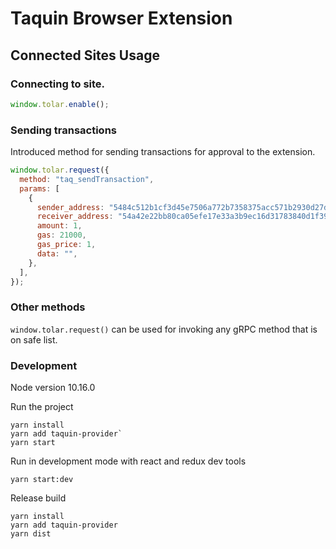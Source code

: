 # Taquin Browser Extension

## Connected Sites Usage

### Connecting to site.

```javascript
window.tolar.enable();
```

### Sending transactions

Introduced method for sending transactions for approval to the extension.

```javascript
window.tolar.request({
  method: "taq_sendTransaction",
  params: [
    {
      sender_address: "5484c512b1cf3d45e7506a772b7358375acc571b2930d27deb",
      receiver_address: "54a42e22bb80ca05efe17e33a3b9ec16d31783840d1f397f6c",
      amount: 1,
      gas: 21000,
      gas_price: 1,
      data: "",
    },
  ],
});
```

### Other methods

`window.tolar.request()` can be used for invoking any gRPC method that is on safe list.

### Development

Node version 10.16.0

Run the project
```
yarn install
yarn add taquin-provider`
yarn start
```

Run in development mode with react and redux dev tools
```
yarn start:dev
```

Release build
```
yarn install
yarn add taquin-provider
yarn dist
```
